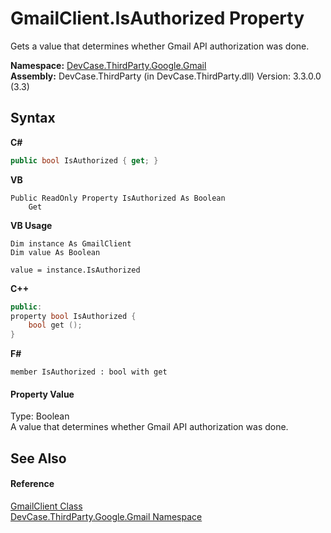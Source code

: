 # GmailClient.IsAuthorized Property 
 

Gets a value that determines whether Gmail API authorization was done.

**Namespace:**&nbsp;<a href="N_DevCase_ThirdParty_Google_Gmail">DevCase.ThirdParty.Google.Gmail</a><br />**Assembly:**&nbsp;DevCase.ThirdParty (in DevCase.ThirdParty.dll) Version: 3.3.0.0 (3.3)

## Syntax

**C#**<br />
``` C#
public bool IsAuthorized { get; }
```

**VB**<br />
``` VB
Public ReadOnly Property IsAuthorized As Boolean
	Get
```

**VB Usage**<br />
``` VB Usage
Dim instance As GmailClient
Dim value As Boolean

value = instance.IsAuthorized

```

**C++**<br />
``` C++
public:
property bool IsAuthorized {
	bool get ();
}
```

**F#**<br />
``` F#
member IsAuthorized : bool with get

```


#### Property Value
Type: Boolean<br />A value that determines whether Gmail API authorization was done.

## See Also


#### Reference
<a href="T_DevCase_ThirdParty_Google_Gmail_GmailClient">GmailClient Class</a><br /><a href="N_DevCase_ThirdParty_Google_Gmail">DevCase.ThirdParty.Google.Gmail Namespace</a><br />